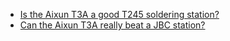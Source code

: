 - [Is the Aixun T3A a good T245 soldering station?](https://youtu.be/B7jLpHgR7fI)
- [Can the Aixun T3A really beat a JBC station?](https://youtu.be/hGK7s-9tXs4)
